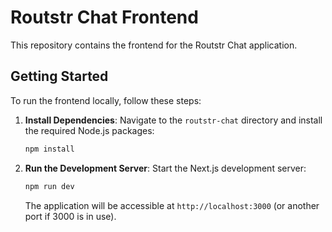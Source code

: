 # Routstr Chat Frontend

This repository contains the frontend for the Routstr Chat application.

## Getting Started

To run the frontend locally, follow these steps:

1.  **Install Dependencies**: Navigate to the `routstr-chat` directory and install the required Node.js packages:
    ```bash
    npm install
    ```

2.  **Run the Development Server**: Start the Next.js development server:
    ```bash
    npm run dev
    ```

    The application will be accessible at `http://localhost:3000` (or another port if 3000 is in use).